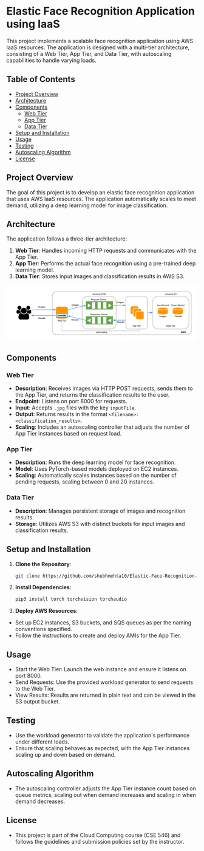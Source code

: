 # Elastic Face Recognition Application using IaaS

This project implements a scalable face recognition application using AWS IaaS resources. The application is designed with a multi-tier architecture, consisting of a Web Tier, App Tier, and Data Tier, with autoscaling capabilities to handle varying loads.

## Table of Contents
- [Project Overview](#project-overview)
- [Architecture](#architecture)
- [Components](#components)
  - [Web Tier](#web-tier)
  - [App Tier](#app-tier)
  - [Data Tier](#data-tier)
- [Setup and Installation](#setup-and-installation)
- [Usage](#usage)
- [Testing](#testing)
- [Autoscaling Algorithm](#autoscaling-algorithm)
- [License](#license)

## Project Overview
The goal of this project is to develop an elastic face recognition application that uses AWS IaaS resources. The application automatically scales to meet demand, utilizing a deep learning model for image classification.

## Architecture
The application follows a three-tier architecture:
1. **Web Tier**: Handles incoming HTTP requests and communicates with the App Tier.
2. **App Tier**: Performs the actual face recognition using a pre-trained deep learning model.
3. **Data Tier**: Stores input images and classification results in AWS S3.

![Architecture Diagram](image/diag.png)

## Components

### Web Tier
- **Description**: Receives images via HTTP POST requests, sends them to the App Tier, and returns the classification results to the user.
- **Endpoint**: Listens on port 8000 for requests.
- **Input**: Accepts `.jpg` files with the key `inputFile`.
- **Output**: Returns results in the format `<filename>:<classification_results>`.
- **Scaling**: Includes an autoscaling controller that adjusts the number of App Tier instances based on request load.

### App Tier
- **Description**: Runs the deep learning model for face recognition.
- **Model**: Uses PyTorch-based models deployed on EC2 instances.
- **Scaling**: Automatically scales instances based on the number of pending requests, scaling between 0 and 20 instances.

### Data Tier
- **Description**: Manages persistent storage of images and recognition results.
- **Storage**: Utilizes AWS S3 with distinct buckets for input images and classification results.

## Setup and Installation

1. **Clone the Repository**:
   ```bash
   git clone https://github.com/shubhmehta10/Elastic-Face-Recognition-Application-Development.git

2. **Install Dependencies**:
   ```bash
   pip3 install torch torchvision torchaudio

3. **Deploy AWS Resources**:
- Set up EC2 instances, S3 buckets, and SQS queues as per the naming conventions specified.
- Follow the instructions to create and deploy AMIs for the App Tier.

## Usage
- Start the Web Tier: Launch the web instance and ensure it listens on port 8000.
- Send Requests: Use the provided workload generator to send requests to the Web Tier.
- View Results: Results are returned in plain text and can be viewed in the S3 output bucket.

## Testing
- Use the workload generator to validate the application's performance under different loads.
- Ensure that scaling behaves as expected, with the App Tier instances scaling up and down based on demand.

## Autoscaling Algorithm
- The autoscaling controller adjusts the App Tier instance count based on queue metrics, scaling out when demand increases and scaling in when demand decreases.

## License
- This project is part of the Cloud Computing course (CSE 546) and follows the guidelines and submission policies set by the instructor.
